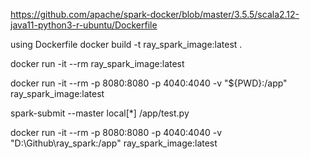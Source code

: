 https://github.com/apache/spark-docker/blob/master/3.5.5/scala2.12-java11-python3-r-ubuntu/Dockerfile


using Dockerfile
docker build -t ray_spark_image:latest .
<!-- Explanation:
-it: Runs the container in interactive mode with a terminal.
--rm: Automatically removes the container after it stops.
ray_spark_image:latest: Specifies the image name and tag to run. -->

docker run -it --rm ray_spark_image:latest

docker run -it --rm -p 8080:8080 -p 4040:4040 -v "${PWD}:/app" ray_spark_image:latest
<!-- Additional Notes:
-p 8080:8080: Maps port 8080 on the host to port 8080 in the container (useful for Spark's web UI).
-v $(pwd):/app: Mounts the current directory to /app in the container (adjust as needed). -->

<!-- For Local Mode -->
spark-submit --master local[*] /app/test.py

<!-- For Cluster Mode -->
docker run -it --rm -p 8080:8080 -p 4040:4040 -v "D:\Github\ray_spark:/app" ray_spark_image:latest

